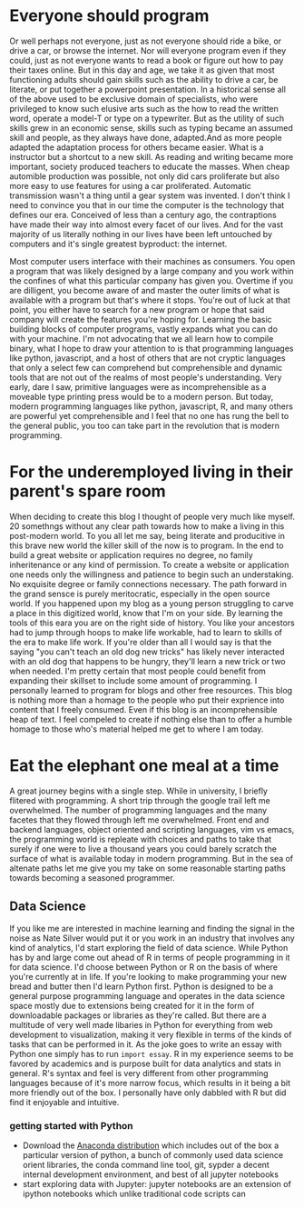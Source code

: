 # Everyone should program

Or well perhaps not everyone, just as not everyone should ride a bike, or drive a car, or browse the internet. Nor will everyone program even if they could, just as not everyone wants to read a book or figure out how to pay their taxes online. But in this day and age, we take it as given that most functioning adults should gain skills such as the ability to drive a car, be literate, or put together a powerpoint presentation. In a historical sense all of the above used to be exclusive domain of specialists, who were privileged to know such elusive arts such as the how to read the written word, operate a model-T or type on a typewriter. But as the utility of such skills grew in an economic sense, skills such as typing became an assumed skill and people, as they always have done, adapted.And as more people adapted the adaptation process for others became easier. What is a instructor but a shortcut to a new skill. As reading and writing became more important, society produced teachers to educate the masses. When cheap automible production was possible, not only did cars proliferate but also more easy to use features for using a car proliferated. Automatic transmission wasn't a thing until a gear system was invented. I don't think I need to convince you that in our time the computer is the technology that defines our era. Conceived of less than a century ago, the contraptions have made their way into almost every facet of our lives. And for the vast majority of us literally nothing in our lives have been left untouched by computers and it's single greatest byproduct: the internet. 

Most computer users interface with their machines as consumers. You open a program that was likely designed by a large company and you work within the confines of what this particular company has given you. Overtime if you are dilligent, you become aware of and master the outer limits of what is available with a program but that's where it stops. You're out of luck at that point, you either have to search for a new program or hope that said company will create the features you're hoping for. Learning the basic building blocks of computer programs, vastly expands what you can do with your machine. I'm not advocating that we all learn how to compile binary, what I hope to draw your attention to is that programming languages like python, javascript, and a host of others that are not cryptic languages that only a select few can comprehend but comprehensible and dynamic tools that are not out of the realms of most people's understanding. Very early, dare I saw, primitive languages were as incomprehensible as a moveable type printing press would be to a modern person. But today, modern programming languages like python, javascript, R, and many others are powerful yet comprehensible and I feel that no one has rung the bell to the general public, you too can take part in the revolution that is modern programming. 

# For the underemployed living in their parent's spare room
When deciding to create this blog I thought of people very much like myself. 20 somethngs without any clear path towards how to make a living in this post-modern world. To you all let me say, being literate and producitive in this brave new world the killer skill of the now is to program. In the end to build a great website or application requires no degree, no family inheritenance or any kind of permission. To create a website or application one needs only the willingness and patience to begin such an understaking. No exquisite degree or family connections necessary. The path forward in the grand sensce is purely meritocratic, especially in the open source world. If you happened upon my blog as a young person struggling to carve a place in this digitized world, know that I'm on your side. By learning the tools of this eara you are on the right side of history. You like your ancestors had to jump through hoops to make life workable, had to learn to skills of the era to make life work. If you're older than all I would say is that the saying "you can't teach an old dog new tricks" has likely never interacted with an old dog that happens to be hungry, they'll learn a new trick or two when needed. I'm pretty certain that most people could benefit from expanding their skillset to include some amount of programming. I personally learned to program for blogs and other free resources. This blog is nothing more than a homage to the people who put their exprience into content that I freely consumed. Even if this blog is an incomprehensible heap of text. I feel compeled to create if nothing else than to offer a humble homage to those who's material helped me get to where I am today. 

# Eat the elephant one meal at a time

A great journey begins with a single step. While in university, I briefly flitered with programming. A short trip through the google trail left me overwhelmed. The number of programming languages and the many facetes that they flowed through left me overwhelmed. Front end and backend languages, object oriented and scripting languages, vim vs emacs, the programming world is repleate with choices and paths to take that surely if one were to live a thousand years you could barely scratch the surface of what is available today in modern programming. But in the sea of altenate paths let me give you my take on some reasonable starting paths towards becoming a seasoned programmer. 

## Data Science
If you like me are interested in machine learning and finding the signal in the noise as Nate Silver would put it or you work in an industry that involves any kind of analytics, I'd start exploring the field of data science. While Python has by and large come out ahead of R in terms of people programming in it for data science. I'd choose between Python or R on the basis of where you're currently at in life. If you're looking to make programming your new bread and butter then I'd learn Python first. Python is designed to be a general purpose programming language and operates in the data science space mostly due to extensions being created for it in the form of downloadable packages or libraries as they're called. But there are a multitude of very well made libaries in Python for everything from web development to visualization, making it very flexible in terms of the kinds of tasks that can be performed in it. As the joke goes to write an essay with Python one simply has to run `import essay`. R in my experience seems to be favored by academics and is purpose built for data analytics and stats in general. R's syntax and feel is very different from other programming languages because of it's more narrow focus, which results in it being a bit more friendly out of the box. I personally have only dabbled with R but did find it enjoyable and intuitive. 

### getting started with Python
* Download the [Anaconda distribution](www.anaconda.org) which includes out of the box a particular version of python, a bunch of commonly used data science orient libraries, the conda command line tool, git, sypder a decent internal development environment, and best of all jupyter notebooks
* start exploring data with Jupyter: jupyter notebooks are an extension of ipython notebooks which unlike traditional code scripts can 

